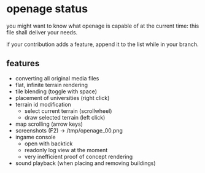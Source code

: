 openage status
==============

you might want to know what openage is capable of at the current time:
this file shall deliver your needs.

if your contribution adds a feature,
append it to the list while in your branch.


features
--------

* converting all original media files
* flat, infinite terrain rendering
* tile blending (toggle with space)
* placement of universities (right click)
* terrain id modification
  * select current terrain (scrollwheel)
  * draw selected terrain (left click)
* map scrolling (arrow keys)
* screenshots (F2) -> /tmp/openage_00.png
* ingame console
  * open with backtick
  * readonly log view at the moment
  * very inefficient proof of concept rendering
* sound playback (when placing and removing buildings)

